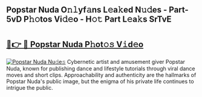 ## Popstar Nuda O𝚗𝚕yf𝚊ns L𝚎a𝚔ed N𝚞𝚍es - Part-5vD P𝚑𝚘tos Vi𝚍𝚎o - H𝚘𝚝 Part L𝚎a𝚔s SrTvE

# <h2><a href="http://kf6pomw.oniu.top/?m=Popstar+Nuda">🔗👉 🔴 Popstar Nuda P𝚑ot𝚘𝚜 V𝚒d𝚎o</a></h2>

[![Popstar Nuda Nu𝚍e𝚜](https://i.imgur.com/0qMVB7G.gif)](http://kf6pomw.oniu.top/?m=Popstar+Nuda)
Cybernetic artist and amusement giver Popstar Nuda, known for publishing dance and lifestyle tutorials through viral dance moves and short clips. Approachability and authenticity are the hallmarks of Popstar Nuda's public image, but the enigma of his private life continues to intrigue the public.  
